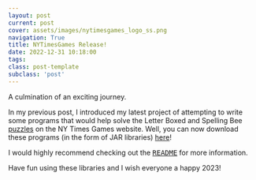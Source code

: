 ```yaml
---
layout: post
current: post
cover: assets/images/nytimesgames_logo_ss.png
navigation: True
title: NYTimesGames Release! 
date: 2022-12-31 10:18:00
tags:
class: post-template
subclass: 'post'
---
```


A culmination of an exciting journey. 

In my previous post, I introduced my latest project of attempting to write some programs that would help solve the Letter Boxed and Spelling Bee <a href="https://www.nytimes.com/crosswords" target="_blank">puzzles</a> on the NY Times Games website. Well, you can now download these programs (in the form of JAR libraries) <a href="https://captmd-11.github.io/blog/nytimesgames/" target="_blank">here</a>! 

I would highly recommend checking out the  <a href="https://github.com/CaptMD-11/NYTimesGames#nytimesgames" target="_blank"><samp>README</samp></a> for more information. 

Have fun using these libraries and I wish everyone a happy $2023$! 